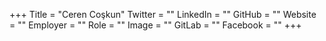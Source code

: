+++
Title = "Ceren Coşkun"
Twitter = ""
LinkedIn = ""
GitHub = ""
Website = ""
Employer = ""
Role = ""
Image = ""
GitLab = ""
Facebook = ""
+++
